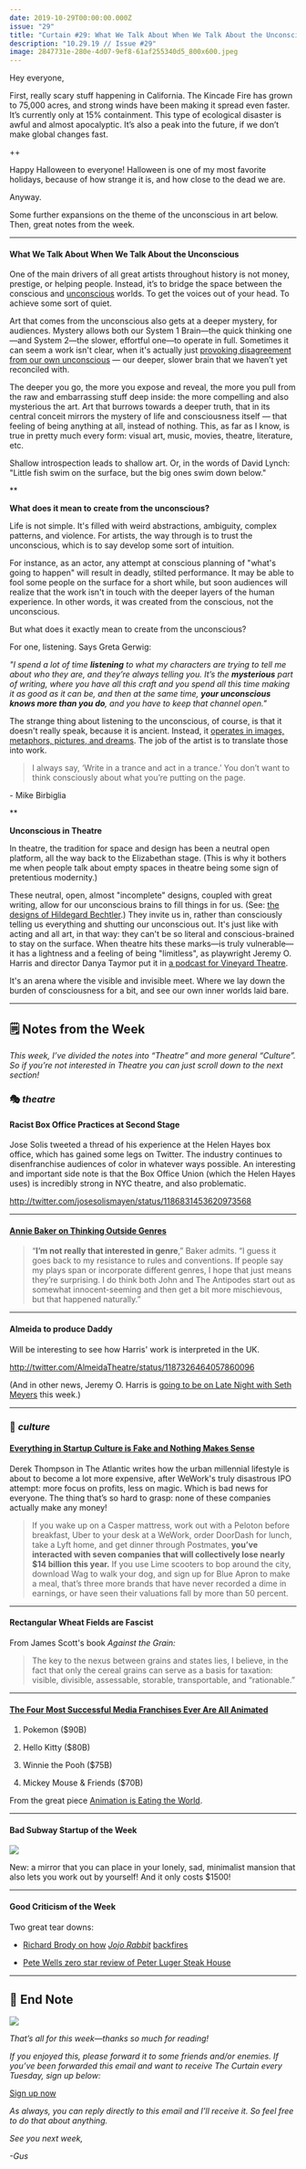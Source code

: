 ```yaml
---
date: 2019-10-29T00:00:00.000Z
issue: "29"
title: "Curtain #29: What We Talk About When We Talk About the Unconscious 🌫"
description: "10.29.19 // Issue #29"
image: 2847731e-280e-4d07-9ef8-61af255340d5_800x600.jpeg
---
```



Hey everyone,

First, really scary stuff happening in California. The Kincade Fire has grown to 75,000 acres, and strong winds have been making it spread even faster. It’s currently only at 15% containment. This type of ecological disaster is awful and almost apocalyptic. It’s also a peak into the future, if we don’t make global changes fast.

++

Happy Halloween to everyone! Halloween is one of my most favorite holidays, because of how strange it is, and how close to the dead we are.

Anyway.

Some further expansions on the theme of the unconscious in art below. Then, great notes from the week.

---

#### What We Talk About When We Talk About the Unconscious

One of the main drivers of all great artists throughout history is not money, prestige, or helping people. Instead, it’s to bridge the space between the conscious and [unconscious](https://www.guscuddy.com/2019/06/25/art-and-unconscious/) worlds. To get the voices out of your head. To achieve some sort of quiet.

Art that comes from the unconscious also gets at a deeper mystery, for audiences. Mystery allows both our System 1 Brain—the quick thinking one—and System 2—the slower, effortful one—to operate in full. Sometimes it can seem a work isn't clear, when it's actually just [provoking disagreement from our own unconscious](https://twitter.com/chris_shinn/status/1116482341105483778) — our deeper, slower brain that we haven’t yet reconciled with.

The deeper you go, the more you expose and reveal, the more you pull from the raw and embarrassing stuff deep inside: the more compelling and also mysterious the art. Art that burrows towards a deeper truth, that in its central conceit mirrors the mystery of life and consciousness itself — that feeling of being anything at all, instead of nothing. This, as far as I know, is true in pretty much every form: visual art, music, movies, theatre, literature, etc.

Shallow introspection leads to shallow art. Or, in the words of David Lynch: "Little fish swim on the surface, but the big ones swim down below."

\*\*

**What does it mean to create from the unconscious?**

Life is not simple. It's filled with weird abstractions, ambiguity, complex patterns, and violence. For artists, the way through is to trust the unconscious, which is to say develop some sort of intuition.

For instance, as an actor, any attempt at conscious planning of "what's going to happen" will result in deadly, stilted performance. It may be able to fool some people on the surface for a short while, but soon audiences will realize that the work isn't in touch with the deeper layers of the human experience. In other words, it was created from the conscious, not the unconscious.

But what does it exactly mean to create from the unconscious?

For one, listening. Says Greta Gerwig: 

_"I spend a lot of time **listening** to what my characters are trying to tell me about who they are, and they’re always telling you. It’s the **mysterious** part of writing, where you have all this craft and you spend all this time making it as good as it can be, and then at the same time, **your unconscious knows more than you do**, and you have to keep that channel open."_

The strange thing about listening to the unconscious, of course, is that it doesn't really speak, because it is ancient. Instead, it [operates in images, metaphors, pictures, and dreams](http://nautil.us/issue/47/consciousness/the-kekul-problem). The job of the artist is to translate those into work.

> I always say, ‘Write in a trance and act in a trance.’ You don’t want to think consciously about what you’re putting on the page.

\- Mike Birbiglia

\*\*

**Unconscious in Theatre**

In theatre, the tradition for space and design has been a neutral open platform, all the way back to the Elizabethan stage. (This is why it bothers me when people talk about empty spaces in theatre being some sign of pretentious modernity.) 

These neutral, open, almost "incomplete" designs, coupled with great writing, allow for our unconscious brains to fill things in for us. (See: [the designs of Hildegard Bechtler](https://www.theguardian.com/stage/2019/oct/23/hildegard-bechtler-in-pictures).) They invite us in, rather than consciously telling us everything and shutting our unconscious out. It's just like with acting and all art, in that way: they can't be so literal and conscious-brained to stay on the surface. When theatre hits these marks—is truly vulnerable—it has a lightness and a feeling of being "limitless", as playwright Jeremy O. Harris and director Danya Taymor put it in [a podcast for Vineyard Theatre](https://player.fm/series/theatre-uncorked/episode-10-jeremy-oharris-and-danya-taymor).

It's an arena where the visible and invisible meet. Where we lay down the burden of consciousness for a bit, and see our own inner worlds laid bare.

---

## **🗒 Notes from the Week**

_This week, I’ve divided the notes into “Theatre” and more general “Culture”. So if you’re not interested in Theatre you can just scroll down to the next section!_

### 🎭 _theatre_

#### **Racist Box Office Practices at Second Stage**

Jose Solis tweeted a thread of his experience at the Helen Hayes box office, which has gained some legs on Twitter. The industry continues to disenfranchise audiences of color in whatever ways possible. An interesting and important side note is that the Box Office Union (which the Helen Hayes uses) is incredibly strong in NYC theatre, and also problematic.

http://twitter.com/josesolismayen/status/1186831453620973568

---

#### **[Annie Baker on Thinking Outside Genres](http://www.theguardian.com/stage/2019/oct/24/playwright-annie-baker-the-antipodes-national-theatre)**

> “**I’m not really that interested in genre**,” Baker admits. “I guess it goes back to my resistance to rules and conventions. If people say my plays span or incorporate different genres, I hope that just means they’re surprising. I do think both John and The Antipodes start out as somewhat innocent-seeming and then get a bit more mischievous, but that happened naturally.”

---

#### **Almeida to produce Daddy**

Will be interesting to see how Harris' work is interpreted in the UK.

http://twitter.com/AlmeidaTheatre/status/1187326464057860096

(And in other news, Jeremy O. Harris is [going to be on Late Night with Seth Meyers](https://twitter.com/LateNightSeth/status/1188893908014632966) this week.)

---

### **🧫** _**culture**_

#### **[Everything in Startup Culture is Fake and Nothing Makes Sense](https://www.theatlantic.com/ideas/archive/2019/10/say-goodbye-millennial-urban-lifestyle/599839/%0A)**

Derek Thompson in The Atlantic writes how the urban millennial lifestyle is about to become a lot more expensive, after WeWork's truly disastrous IPO attempt: more focus on profits, less on magic. Which is bad news for everyone. The thing that’s so hard to grasp: none of these companies actually make any money!

> If you wake up on a Casper mattress, work out with a Peloton before breakfast, Uber to your desk at a WeWork, order DoorDash for lunch, take a Lyft home, and get dinner through Postmates, **you’ve interacted with seven companies that will collectively lose nearly $14 billion this year.** If you use Lime scooters to bop around the city, download Wag to walk your dog, and sign up for Blue Apron to make a meal, that’s three more brands that have never recorded a dime in earnings, or have seen their valuations fall by more than 50 percent.

---

#### **Rectangular Wheat Fields are Fascist**

From James Scott's book _Against the Grain:_

> The key to the nexus between grains and states lies, I believe, in the fact that only the cereal grains can serve as a basis for taxation: visible, divisible, assessable, storable, transportable, and “rationable.”

---

#### **[The Four Most Successful Media Franchises Ever Are All Animated](https://en.wikipedia.org/wiki/List_of_highest-grossing_media_franchises)**

1.  Pokemon ($90B)
    
2.  Hello Kitty ($80B)
    
3.  Winnie the Pooh ($75B)
    
4.  Mickey Mouse & Friends ($70B)
    

From the great piece [Animation is Eating the World](https://www.michaeldempsey.me/animation).

---

#### **Bad Subway Startup of the Week**

 ![](./16e9f686-b759-42df-837c-70b2682571ae_1444x1000.png)

New: a mirror that you can place in your lonely, sad, minimalist mansion that also lets you work out by yourself! And it only costs $1500!

---

#### **Good Criticism of the Week**

Two great tear downs:

*   [Richard Brody on how](https://www.newyorker.com/culture/the-front-row/springtime-for-nazis-how-the-satire-of-jojo-rabbit-backfires) _[Jojo Rabbit](https://www.newyorker.com/culture/the-front-row/springtime-for-nazis-how-the-satire-of-jojo-rabbit-backfires)_ [backfires](https://www.newyorker.com/culture/the-front-row/springtime-for-nazis-how-the-satire-of-jojo-rabbit-backfires)
    

*   [Pete Wells zero star review of Peter Luger Steak House](https://www.nytimes.com/2019/10/29/dining/peter-luger-review-pete-wells.html)
    

---

## **🍂 End Note**

 ![](./2847731e-280e-4d07-9ef8-61af255340d5_800x600.jpeg)

_That’s all for this week—thanks so much for reading!_

_If you enjoyed this, please forward it to some friends and/or enemies. If you’ve been forwarded this email and want to receive The Curtain every Tuesday, sign up below:_

[Sign up now](https://guscuddy.substack.com/subscribe?)

_As always, you can reply directly to this email and I’ll receive it. So feel free to do that about anything._

_See you next week,_

_\-Gus_